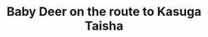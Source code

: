 ---
image_path: /images/photography/J-10.jpg
title: Baby Deer on the route to Kasuga Taisha
caption: Deer patiently waits for strangers to approach them with food you can buy in Nara
order: 5
---